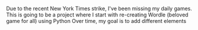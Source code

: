 Due to the recent New York Times strike, I've been missing my daily games. 
This is going to be a project where I start with re-creating Wordle (beloved game for all) using Python
Over time, my goal is to add different elements
